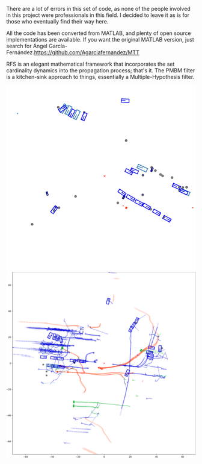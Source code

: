 There are a lot of errors in this set of code, as none of the people involved in this project were professionals in this field. I decided to leave it as is for those who eventually find their way here.

All the code has been converted from MATLAB, and plenty of open source implementations are available. If you want the original MATLAB version, just search for Ángel García-Fernández.https://github.com/Agarciafernandez/MTT

RFS is an elegant mathematical framework that incorporates the set cardinality dynamics into the propagation process; that's it. The PMBM filter is a kitchen-sink approach to things, essentially a Multiple-Hypothesis filter. 


![result2](https://github.com/BaiLiping/Multi-Object-Tracking/blob/cd86b4ec3879b8596497308efc759dfebe2571eb/alternating_classification.gif)
![result](https://github.com/BaiLiping/Multi-Object-Tracking/blob/dd39e86efe79505188fe028c10b6deff9543d2ce/Untitled.png)


